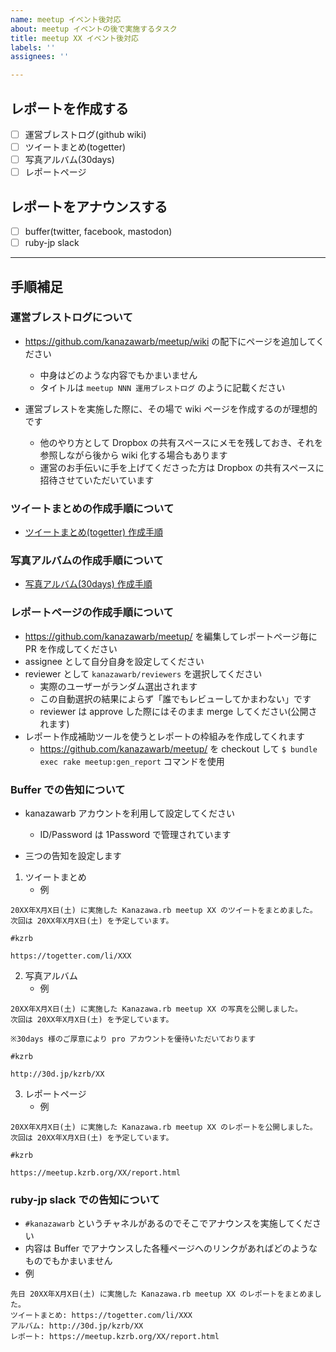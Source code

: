 ```yaml
---
name: meetup イベント後対応
about: meetup イベントの後で実施するタスク
title: meetup XX イベント後対応
labels: ''
assignees: ''

---
```


## レポートを作成する
- [ ] 運営ブレストログ(github wiki)
- [ ] ツイートまとめ(togetter)
- [ ] 写真アルバム(30days)
- [ ] レポートページ

## レポートをアナウンスする
- [ ] buffer(twitter, facebook, mastodon)
- [ ] ruby-jp slack

---

## 手順補足

### 運営ブレストログについて

* https://github.com/kanazawarb/meetup/wiki の配下にページを追加してください
    * 中身はどのような内容でもかまいません
    * タイトルは `meetup NNN 運用ブレストログ` のように記載ください

* 運営ブレストを実施した際に、その場で wiki ページを作成するのが理想的です
  * 他のやり方として Dropbox の共有スペースにメモを残しておき、それを参照しながら後から wiki 化する場合もあります
  * 運営のお手伝いに手を上げてくださった方は Dropbox の共有スペースに招待させていただいています

### ツイートまとめの作成手順について
* [ツイートまとめ(togetter) 作成手順](https://github.com/kanazawarb/meetup/wiki/how-to-write-together)

### 写真アルバムの作成手順について
* [写真アルバム(30days) 作成手順](https://github.com/kanazawarb/meetup/wiki/30days-%E3%82%A2%E3%83%AB%E3%83%90%E3%83%A0%E4%BD%9C%E6%88%90%E6%89%8B%E9%A0%86)

### レポートページの作成手順について
* https://github.com/kanazawarb/meetup/ を編集してレポートページ毎に PR を作成してください
* assignee として自分自身を設定してください
* reviewer として `kanazawarb/reviewers` を選択してください
    * 実際のユーザーがランダム選出されます
    * この自動選択の結果によらず「誰でもレビューしてかまわない」です
    * reviewer は approve した際にはそのまま merge してください(公開されます)
* レポート作成補助ツールを使うとレポートの枠組みを作成してくれます
    * https://github.com/kanazawarb/meetup/ を checkout して `$ bundle exec rake meetup:gen_report` コマンドを使用

### Buffer での告知について
* kanazawarb アカウントを利用して設定してください
    * ID/Password は 1Password で管理されています

* 三つの告知を設定します

1. ツイートまとめ
    * 例

```
20XX年X月X日(土) に実施した Kanazawa.rb meetup XX のツイートをまとめました。
次回は 20XX年X月X日(土) を予定しています。

#kzrb

https://togetter.com/li/XXX
```

2. 写真アルバム
    * 例

```
20XX年X月X日(土) に実施した Kanazawa.rb meetup XX の写真を公開しました。
次回は 20XX年X月X日(土) を予定しています。

※30days 様のご厚意により pro アカウントを優待いただいております

#kzrb

http://30d.jp/kzrb/XX
```

3. レポートページ
    * 例

```
20XX年X月X日(土) に実施した Kanazawa.rb meetup XX のレポートを公開しました。
次回は 20XX年X月X日(土) を予定しています。

#kzrb

https://meetup.kzrb.org/XX/report.html
```

### ruby-jp slack での告知について

* `#kanazawarb` というチャネルがあるのでそこでアナウンスを実施してください
* 内容は Buffer でアナウンスした各種ページへのリンクがあればどのようなものでもかまいません
* 例

```
先日 20XX年X月X日(土) に実施した Kanazawa.rb meetup XX のレポートをまとめました。
ツイートまとめ: https://togetter.com/li/XXX
アルバム: http://30d.jp/kzrb/XX
レポート: https://meetup.kzrb.org/XX/report.html
```

